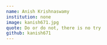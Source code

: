 ```yaml
---
name: Anish Krishnaswamy
institution: none
image: kanish671.jpg
quote: Do or do not, there is no try
github: kanish671
---
```


